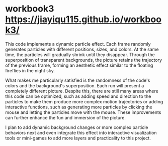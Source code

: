 # workbook3 https://jiayiqu115.github.io/workbook3/
This code implements a dynamic particle effect. Each frame randomly generates particles with different positions, sizes, and colors. At the same time, the particles will gradually shrink until they disappear. Through the superposition of transparent backgrounds, the picture retains the trajectory of the previous frame, forming an aesthetic effect similar to the floating fireflies in the night sky.

What makes me particularly satisfied is the randomness of the code's colors and the background's superposition. Each run will present a completely different picture. Despite this, there are still many areas where this code can be optimized, such as adding speed and direction to the particles to make them produce more complex motion trajectories or adding interactive functions, such as generating more particles by clicking the mouse and letting the particles move with the mouse. These improvements can further enhance the fun and immersion of the picture.

I plan to add dynamic background changes or more complex particle behaviors next and even integrate this effect into interactive visualization tools or mini-games to add more layers and practicality to this project.
